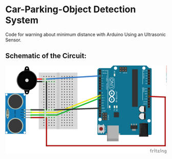 # Car-Parking-Object Detection System
Code for warning about minimum distance with Arduino Using an Ultrasonic Sensor.
## Schematic of the Circuit:
![alt text](https://github.com/Mustafa-khann/Car-Parking-Sensor/blob/main/ultrasonic%20with%20buzzer_bb.png)
